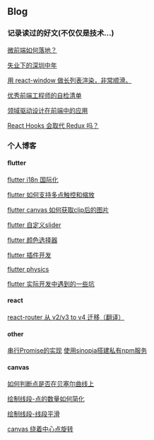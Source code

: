## Blog

### 记录读过的好文(不仅仅是技术...)

[微前端如何落地？](https://mp.weixin.qq.com/s/I2Y4N0hwugNV2d6Zk6AdMg)

[失业下的深圳中年](https://media.weibo.cn/article?id=2309634382387550190645&display=0&retcode=6102)

[用 react-window 做长列表渲染，非常顺滑。](https://web.dev/virtualize-long-lists-react-window)

[优秀前端工程师的自检清单](https://mp.weixin.qq.com/s/nf6_-BM1d6jLkmFmigYJ3g)

[领域驱动设计在前端中的应用](https://github.com/Vincedream/ddd-fe-demo)

[React Hooks 会取代 Redux 吗？](https://www.infoq.cn/article/EzeULAM0q8uZeJTWy*rH)

[]()

### 个人博客

#### flutter

[flutter i18n 国际化](https://github.com/jindada/blog/issues/12)

[flutter 如何支持多点触控和缩放](https://github.com/jindada/blog/issues/10)

[flutter canvas 如何获取clip后的图片](https://github.com/jindada/blog/issues/15)

[flutter 自定义slider]()

[flutter 颜色选择器]()

[flutter 插件开发]()

[flutter physics](https://github.com/jindada/blog/issues/13)

[flutter 实际开发中遇到的一些坑](https://github.com/jindada/blog/issues/14)

#### react

[react-router 从 v2/v3 to v4 迁移（翻译）](https://github.com/jindada/blog/issues/6)

#### other

[串行Promise的实现](https://github.com/jindada/blog/issues/16)
[使用sinopia搭建私有npm服务](https://github.com/jindada/blog/issues/1)

#### canvas

[如何判断点是否在贝塞尔曲线上]()

[绘制线段-点的数量如何简化]()

[绘制线段-线段平滑]()

[canvas 绕着中心点旋转]()

